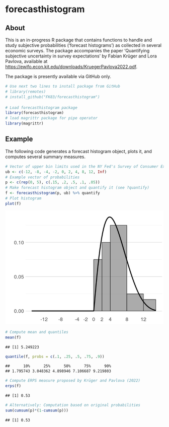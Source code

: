 forecasthistogram
================

## About

This is an in-progress R package that contains functions to handle and
study subjective probabilities (‘forecast histograms’) as collected in
several economic surveys. The package accompanies the paper ‘Quantifying
subjective uncertainty in survey expectations’ by Fabian Krüger and Lora
Pavlova, available at
<https://ewifo.econ.kit.edu/downloads/KruegerPavlova2022.pdf>.

The package is presently available via GitHub only.

``` r
# Use next two lines to install package from GitHub
# library(remotes)
# install_github("FK83/forecasthistogram")

# Load forecasthistogram package
library(forecasthistogram)
# load magrittr package for pipe operator
library(magrittr)
```

## Example

The following code generates a forecast histogram object, plots it, and
computes several summary measures.

``` r
# Vector of upper bin limits used in the NY Fed's Survey of Consumer Expectations
ub <- c(-12, -8, -4, -2, 0, 2, 4, 8, 12, Inf)
# Example vector of probabilities
p <- c(rep(0, 5), c(.15, .2, .5, .1, .05))
# Make forecast histogram object and quantify it (see ?quantify)
f <- forecasthistogram(p, ub) %>% quantify
# Plot histogram
plot(f)
```

![](readme_files/figure-gfm/unnamed-chunk-2-1.png)<!-- -->

``` r
# Compute mean and quantiles
mean(f)
```

    ## [1] 5.249223

``` r
quantile(f, probs = c(.1, .25, .5, .75, .9))
```

    ##      10%      25%      50%      75%      90% 
    ## 1.795743 3.048362 4.898946 7.106687 9.219803

``` r
# Compute ERPS measure proposed by Krüger and Pavlova (2022)
erps(f)
```

    ## [1] 0.53

``` r
# Alternatively: Computation based on original probabilities
sum(cumsum(p)*(1-cumsum(p)))
```

    ## [1] 0.53
